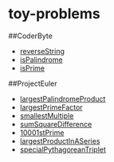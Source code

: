 # toy-problems

##CoderByte
* [reverseString](reverseString/reverseString.js)
* [isPalindrome](palindrome/isPalindrome.js)
* [isPrime](prime/isPrime.js)

##ProjectEuler
* [largestPalindromeProduct](palindrome/largestPalindromeProduct.js)
* [largestPrimeFactor](prime/largestPrimeFactor.js)
* [smallestMultiple](multiple/smallestMultiple.js)
* [sumSquareDifference](projecteuler/sumSquareDifference.js)
* [10001stPrime](prime/10001stPrime.js)
* [largestProductInASeries](multiple/largestProductInASeries.js)
* [specialPythagoreanTriplet](projecteuler/specialPythagoreanTriplet.js)